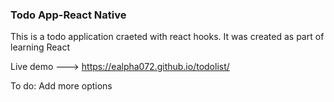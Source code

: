 ### Todo App-React Native

This is a todo application craeted with react hooks. It was created as part of learning React

Live demo ---> https://ealpha072.github.io/todolist/

To do:
Add more options
